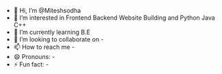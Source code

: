 - 👋 Hi, I’m @Miteshsodha
- 👀 I’m interested in Frontend Backend Website Building and Python Java C++
- 🌱 I’m currently learning B.E
- 💞️ I’m looking to collaborate on -
- 📫 How to reach me -
- 😄 Pronouns: -
- ⚡ Fun fact: -

<!---
Miteshsodha/Miteshsodha is a ✨ special ✨ repository because its `README.md` (this file) appears on your GitHub profile.
You can click the Preview link to take a look at your changes.
--->
